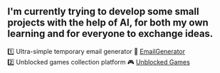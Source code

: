 ## I'm currently trying to develop some small projects with the help of AI, for both my own learning and for everyone to exchange ideas.
1️⃣ Ultra-simple temporary email generator 📩   [EmailGenerator](https://emailgenerator.top)  
2️⃣ Unblocked games collection platform 🎮      [Unblocked Games](https://unblockedplay.com)


<!--
**Git-Niuniu/Git-Niuniu** is a ✨ _special_ ✨ repository because its `README.md` (this file) appears on your GitHub profile.

Here are some ideas to get you started:

- 🔭 I’m currently working on ...
- 🌱 I’m currently learning ...
- 👯 I’m looking to collaborate on ...
- 🤔 I’m looking for help with ...
- 💬 Ask me about ...
- 📫 How to reach me: ...
- 😄 Pronouns: ...
- ⚡ Fun fact: ...
-->
